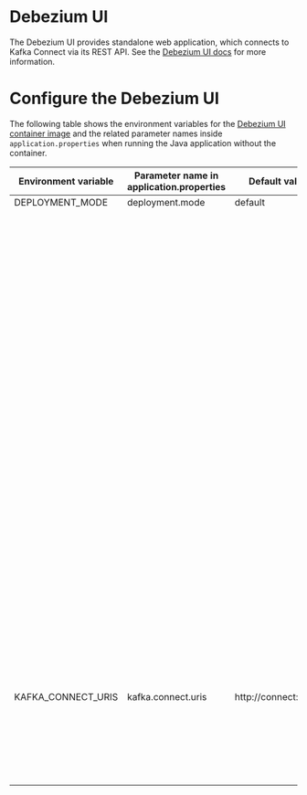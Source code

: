 
# Debezium UI
The Debezium UI provides standalone web application, which connects to Kafka Connect via its REST API. See the [Debezium UI docs](https://debezium.io/documentation/reference/operations/debezium-ui.html) for more information.

# Configure the Debezium UI
The following table shows the environment variables for the [Debezium UI container image](https://hub.docker.com/r/debezium/debezium-ui) and the related parameter names inside `application.properties` when running the Java application without the container.

<table id="debezium">
  <thead>
    <tr>
      <th>Environment variable</th>
      <th>Parameter name in application.properties</th>
      <th>Default value</th>
      <th>Description</th>
    </tr>
  </thead>
  <tbody>
    <tr>
      <td valign="top"><a id="DEPLOYMENT_MODE">DEPLOYMENT_MODE</a></td>
      <td valign="top">deployment.mode</td>
      <td valign="top">default</td>
      <td valign="top">Specifies how the Debezium UI is deployed.<br>For example, in some environments it might not be possible to reach the underlying backend, Kafka Connect REST interface or databases, then the deployment mode can be switched to match the underlying infrastructure.<br><br><code>default</code>: The default deployment mode. It uses the Debezium UI backend with the configured Kafka Connect clusters via the Kafka Connect REST interface (see <a href="#KAFKA_CONNECT_URIS">KAFKA_CONNECT_URIS</a> how they are configured).
      <br><br> <code>validation.disabled</code>: When set to validation.disabled the UI frontend will not call the backend to validate the user input nor check the availability and proper configuration of database connections. That mode is used to only generate the Debezium connector JSON configuration without the UI backend validation.<br>
      </td>
    </tr>
    <tr>
        <td valign="top"><a id="KAFKA_CONNECT_URIS">KAFKA_CONNECT_URIS</a></td>
        <td valign="top">kafka.connect.uris</td>
        <td valign="top">http://connect:8083</td>
        <td valign="top">A comma-separated list to one or more URLs of Kafka Connect REST interfaces to specify the Kafka Connect clusters that should be managed by the Debezium UI.</td>
    </tr>        
  </tbody>
</table>